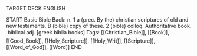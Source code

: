 TARGET DECK
ENGLISH

START
Basic
Bible
Back: n. 1 a (prec. By the) christian scriptures of old and new testaments. B (bible) copy of these. 2 (bible) colloq. Authoritative book.  biblical adj. [greek biblia books]
Tags: [[Christian_Bible]], [[Book]], [[Good_Book]], [[Holy_Scripture]], [[Holy_Writ]], [[Scripture]], [[Word_of_God]], [[Word]]
END
